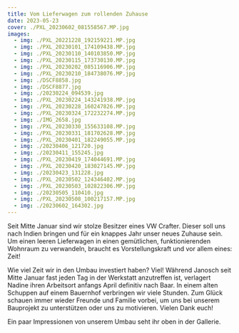 ```yaml
---
title: Vom Lieferwagen zum rollenden Zuhause
date: 2023-05-23
cover: ./PXL_20230602_081558567.MP.jpg
images:
  - img: ./PXL_20221228_192159221.MP.jpg
  - img: ./PXL_20230101_174109438.MP.jpg
  - img: ./PXL_20230110_140103850.MP.jpg
  - img: ./PXL_20230115_173730130.MP.jpg
  - img: ./PXL_20230202_085116906.MP.jpg
  - img: ./PXL_20230210_184738076.MP.jpg
  - img: ./DSCF8858.jpg
  - img: ./DSCF8877.jpg
  - img: ./20230224_094539.jpg
  - img: ./PXL_20230224_143241938.MP.jpg
  - img: ./PXL_20230228_160247826.MP.jpg
  - img: ./PXL_20230324_172232274.MP.jpg
  - img: ./IMG_2658.jpg
  - img: ./PXL_20230330_155633108.MP.jpg
  - img: ./PXL_20230331_181702628.MP.jpg
  - img: ./PXL_20230401_182249055.MP.jpg
  - img: ./20230406_121720.jpg
  - img: ./20230411_155245.jpg
  - img: ./PXL_20230419_174044691.MP.jpg
  - img: ./PXL_20230420_183027145.MP.jpg
  - img: ./20230423_131228.jpg
  - img: ./PXL_20230502_124346402.MP.jpg
  - img: ./PXL_20230503_102822306.MP.jpg
  - img: ./20230505_110410.jpg
  - img: ./PXL_20230508_100217157.MP.jpg
  - img: ./20230602_164302.jpg
---
```


Seit Mitte Januar sind wir stolze Besitzer eines VW Crafter. Dieser soll uns nach Indien bringen und für ein knappes Jahr unser neues Zuhause sein. Um einen leeren Lieferwagen in einen gemütlichen, funktionierenden Wohnraum zu verwandeln, braucht es Vorstellungskraft und vor allem eines: Zeit!

Wie viel Zeit wir in den Umbau investiert haben? Viel! Während Janosch seit Mitte Januar fast jeden Tag in der Werkstatt anzutreffen ist, verlagert Nadine ihren Arbeitsort anfangs April definitiv nach Baar. In einem alten Schuppen auf einem Bauernhof verbringen wir viele Stunden. Zum Glück schauen immer wieder Freunde und Familie vorbei, um uns bei unserem Bauprojekt zu unterstützen oder uns zu motivieren. Vielen Dank euch!

Ein paar Impressionen von unserem Umbau seht ihr oben in der Gallerie.
